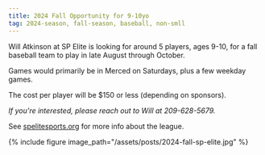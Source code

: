 ```yaml
---
title: 2024 Fall Opportunity for 9-10yo
tag: 2024-season, fall-season, baseball, non-smll
---
```


Will Atkinson at SP Elite is looking for around 5 players, ages 9-10,
for a fall baseball team to play in late August through October.

Games would primarily be in Merced on Saturdays, plus a few weekday games.
 
The cost per player will be $150 or less (depending on sponsors).

_If you're interested, please reach out to Will at 209-628-5679._

See [spelitesports.org](https://spelitesports.org) for more info about the league.

{% include figure image_path="/assets/posts/2024-fall-sp-elite.jpg" %}
